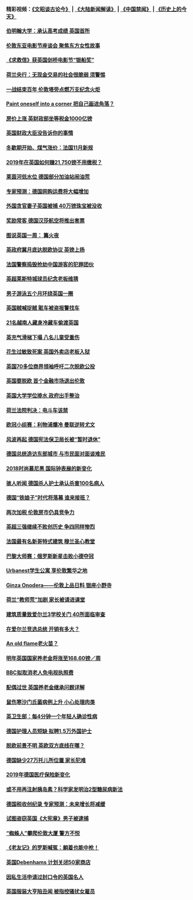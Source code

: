 #### 精彩视频：[《文昭谈古论今》](https://github.com/gfw-breaker/wenzhao/blob/master/README.md?t=11101533?t=11101532) | [《大陆新闻解读》](https://github.com/gfw-breaker/ntdtv-comedy/blob/master/README.md?t=11101533?t=11101532) | [《中国禁闻》](https://github.com/gfw-breaker/ntdtv-news/blob/master/README.md?t=11101533?t=11101532) | [《历史上的今天》](https://github.com/gfw-breaker/today-in-history/blob/master/README.md?t=11101533?t=11101532) 

#### [伯明翰大学：承认高考成绩 英国首所](../pages/nsc974/n10843334.md?t=11101533?t=11101532) 

#### [伦敦东亚电影节座谈会 聚焦东方女性故事](../pages/nsc974/n10843306.md?t=11101533?t=11101532) 

#### [《求救信》获英国剑桥电影节“银船奖”](../pages/nsc974/n10842268.md?t=11101533?t=11101532) 

#### [荷兰央行：无现金交易的社会很脆弱 须警惕](../pages/nsc974/n10841150.md?t=11101533?t=11101532) 

#### [一战结束百年 伦敦塔旁点燃万支纪念火炬](../pages/nsc974/n10841092.md?t=11101533?t=11101532) 

#### [Paint oneself into a corner 把自己画进角落？](../pages/nsc974/n10841190.md?t=11101533?t=11101532) 

#### [房价上涨 英财政部坐等税金1000亿镑](../pages/nsc974/n10841187.md?t=11101533?t=11101532) 

#### [英国财政大臣没告诉你的事情](../pages/nsc974/n10841141.md?t=11101533?t=11101532) 

#### [冬歇期开始、煤气涨价：法国11月新规](../pages/nsc974/n10841075.md?t=11101533?t=11101532) 

#### [2019年在英国如何赚21,750镑不用缴税？](../pages/nsc974/n10841101.md?t=11101533?t=11101532) 

#### [莱茵河低水位 德国部分加油站闹油荒](../pages/nsc974/n10841002.md?t=11101533?t=11101532) 

#### [专家预测：德国网购运费将大幅增加](../pages/nsc974/n10840951.md?t=11101533?t=11101532) 

#### [外国贪官妻子英国被捕 40万镑珠宝被没收](../pages/nsc974/n10838830.md?t=11101533?t=11101532) 

#### [奖励常客 德国汉莎航空将推出套票](../pages/nsc974/n10838351.md?t=11101533?t=11101532) 

#### [图说英国一周： 篝火夜](../pages/nsc974/n10838913.md?t=11101533?t=11101532) 

#### [英政府冀月底达脱欧协议 英镑上扬](../pages/nsc974/n10838808.md?t=11101533?t=11101532) 

#### [法国警察捣毁抢劫中国游客的犯罪团伙](../pages/nsc974/n10838404.md?t=11101533?t=11101532) 

#### [英超莱斯特城球员纪念老板维猜](../pages/nsc974/n10838894.md?t=11101533?t=11101532) 

#### [男子游泳五个月环绕英国一圈](../pages/nsc974/n10838885.md?t=11101533?t=11101532) 

#### [英国贼喊捉贼 赃车被盗报警找车](../pages/nsc974/n10838877.md?t=11101533?t=11101532) 

#### [21名越南人藏身冷藏车偷渡英国](../pages/nsc974/n10838871.md?t=11101533?t=11101532) 

#### [英充气滑梯下塌 八名儿童受重伤](../pages/nsc974/n10838865.md?t=11101533?t=11101532) 

#### [花生过敏致死案 英国外卖店老板入狱](../pages/nsc974/n10838857.md?t=11101533?t=11101532) 

#### [英国70多位商界领袖呼吁二次脱欧公投](../pages/nsc974/n10838826.md?t=11101533?t=11101532) 

#### [英国要脱欧 首个金融市场退出伦敦](../pages/nsc974/n10838815.md?t=11101533?t=11101532) 

#### [英国大学学位掺水 政府出手整治](../pages/nsc974/n10838778.md?t=11101533?t=11101532) 

#### [荷兰法院判决：电斗车该禁](../pages/nsc974/n10838448.md?t=11101533?t=11101532) 

#### [欧冠小组赛：利物浦爆冷 曼联逆转尤文](../pages/nsc974/n10837241.md?t=11101533?t=11101532) 

#### [风波再起 德国宪法保卫局长被“暂时退休”](../pages/nsc974/n10835736.md?t=11101533?t=11101532) 

#### [德国总统造访东部城市 与市民面对面谈难民](../pages/nsc974/n10835895.md?t=11101533?t=11101532) 

#### [2018时尚慕尼黑 国际钟表展的新变化](../pages/nsc974/n10836048.md?t=11101533?t=11101532) 

#### [骇人听闻 德国杀人护士承认杀害100名病人](../pages/nsc974/n10835823.md?t=11101533?t=11101532) 

#### [德国“铁娘子”时代将落幕 谁来接班？](../pages/nsc974/n10833701.md?t=11101533?t=11101532) 

#### [两次加税 伦敦房市仍具竞争力](../pages/nsc974/n10832030.md?t=11101533?t=11101532) 

#### [英超三强继续不败创历史 争四同样惨烈](../pages/nsc974/n10830095.md?t=11101533?t=11101532) 

#### [法国最有名新哥特式建筑 穆兰圣心教堂](../pages/nsc974/n10829754.md?t=11101533?t=11101532) 

#### [巴黎大师赛：俄罗斯新星击败小德夺冠](../pages/nsc974/n10830134.md?t=11101533?t=11101532) 

#### [Urbanest学生公寓 享伦敦繁华之地](../pages/nsc974/n10828080.md?t=11101533?t=11101532) 

#### [Ginza Onodera——伦敦上品日料 银座小野寺](../pages/nsc974/n10828069.md?t=11101533?t=11101532) 

#### [荷兰“教师荒”加剧 家长被请进课堂](../pages/nsc974/n10826148.md?t=11101533?t=11101532) 

#### [建筑质量致爱尔兰3学校关门 40所面临审查](../pages/nsc974/n10826209.md?t=11101533?t=11101532) 

#### [在爱尔兰竞选总统 开销有多大？](../pages/nsc974/n10826165.md?t=11101533?t=11101532) 

#### [An old flame老火苗？](../pages/nsc974/n10825994.md?t=11101533?t=11101532) 

#### [明年英国国家养老金将涨至168.60镑／周](../pages/nsc974/n10825971.md?t=11101533?t=11101532) 

#### [BBC拟取消老人免电视执照费](../pages/nsc974/n10825959.md?t=11101533?t=11101532) 

#### [配偶过世 英国养老金继承问题详解](../pages/nsc974/n10825931.md?t=11101533?t=11101532) 

#### [鼠伤寒沙门氏菌病例上升 小心处理肉类](../pages/nsc974/n10825924.md?t=11101533?t=11101532) 

#### [英卫生部：每4分钟一个年轻人确诊性病](../pages/nsc974/n10825910.md?t=11101533?t=11101532) 

#### [德国护理人员短缺 拟聘1.5万外国护士](../pages/nsc974/n10824186.md?t=11101533?t=11101532) 

#### [脱欧前景不明 英欧双方底线在哪？](../pages/nsc974/n10823749.md?t=11101533?t=11101532) 

#### [德国缺少27万托儿所位置 家长犯难](../pages/nsc974/n10824147.md?t=11101533?t=11101532) 

#### [2019年德国医疗保险新变化](../pages/nsc974/n10824071.md?t=11101533?t=11101532) 

#### [或不用再注射胰岛素？科学家发明治2型糖尿病新法](../pages/nsc974/n10823372.md?t=11101533?t=11101532) 

#### [德国税收创纪录 专家预测：未来增长将减缓](../pages/nsc974/n10823318.md?t=11101533?t=11101532) 

#### [试图盗窃英国《大宪章》男子被逮捕](../pages/nsc974/n10823790.md?t=11101533?t=11101532) 

#### [“蜘蛛人”攀爬伦敦大厦 警方不悦](../pages/nsc974/n10823780.md?t=11101533?t=11101532) 

#### [《老友记》的罗斯喊冤：躺着也能中枪！](../pages/nsc974/n10823762.md?t=11101533?t=11101532) 

#### [英国Debenhams 计划关闭50家商店](../pages/nsc974/n10823753.md?t=11101533?t=11101532) 

#### [因私生活申请过封口令的英国名人](../pages/nsc974/n10823742.md?t=11101533?t=11101532) 

#### [英国服装大亨陷丑闻 被指控骚扰女雇员](../pages/nsc974/n10823677.md?t=11101533?t=11101532) 

